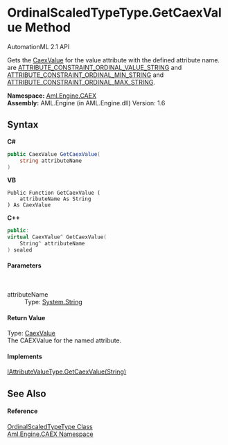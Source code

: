 # OrdinalScaledTypeType.GetCaexValue Method 
AutomationML 2.1 API 

Gets the <a href="T_Aml_Engine_CAEX_Extensions_CaexValue">CaexValue</a> for the value attribute with the defined attribute name. are <a href="F_Aml_Engine_CAEX_CAEX_CLASSModel_TagNames_ATTRIBUTE_CONSTRAINT_ORDINAL_VALUE_STRING">ATTRIBUTE_CONSTRAINT_ORDINAL_VALUE_STRING</a> and <a href="F_Aml_Engine_CAEX_CAEX_CLASSModel_TagNames_ATTRIBUTE_CONSTRAINT_ORDINAL_MIN_STRING">ATTRIBUTE_CONSTRAINT_ORDINAL_MIN_STRING</a> and <a href="F_Aml_Engine_CAEX_CAEX_CLASSModel_TagNames_ATTRIBUTE_CONSTRAINT_ORDINAL_MAX_STRING">ATTRIBUTE_CONSTRAINT_ORDINAL_MAX_STRING</a>.

**Namespace:**&nbsp;<a href="N_Aml_Engine_CAEX">Aml.Engine.CAEX</a><br />**Assembly:**&nbsp;AML.Engine (in AML.Engine.dll) Version: 1.6

## Syntax

**C#**<br />
``` C#
public CaexValue GetCaexValue(
	string attributeName
)
```

**VB**<br />
``` VB
Public Function GetCaexValue ( 
	attributeName As String
) As CaexValue
```

**C++**<br />
``` C++
public:
virtual CaexValue^ GetCaexValue(
	String^ attributeName
) sealed
```


#### Parameters
&nbsp;<dl><dt>attributeName</dt><dd>Type: <a href="https://docs.microsoft.com/dotnet/api/system.string" target="_parent" rel="noopener noreferrer">System.String</a><br /></dd></dl>

#### Return Value
Type: <a href="T_Aml_Engine_CAEX_Extensions_CaexValue">CaexValue</a><br />The CAEXValue for the named attribute.

#### Implements
<a href="M_Aml_Engine_CAEX_IAttributeValueType_GetCaexValue">IAttributeValueType.GetCaexValue(String)</a><br />

## See Also


#### Reference
<a href="T_Aml_Engine_CAEX_OrdinalScaledTypeType">OrdinalScaledTypeType Class</a><br /><a href="N_Aml_Engine_CAEX">Aml.Engine.CAEX Namespace</a><br />